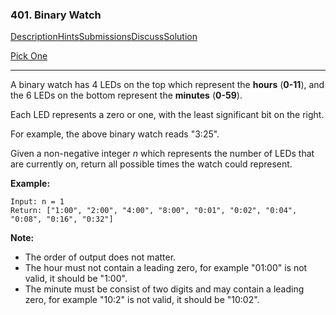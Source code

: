 ### 401. Binary Watch

[Description](https://leetcode.com/problems/binary-watch/description/)[Hints](https://leetcode.com/problems/binary-watch/hints/)[Submissions](https://leetcode.com/problems/binary-watch/submissions/)[Discuss](https://leetcode.com/problems/binary-watch/discuss/)[Solution](https://leetcode.com/problems/binary-watch/solution/)

[Pick One](https://leetcode.com/problems/random-one-question/)

------

A binary watch has 4 LEDs on the top which represent the **hours** (**0-11**), and the 6 LEDs on the bottom represent the **minutes** (**0-59**).

Each LED represents a zero or one, with the least significant bit on the right.

For example, the above binary watch reads "3:25".

Given a non-negative integer *n* which represents the number of LEDs that are currently on, return all possible times the watch could represent.

**Example:**

```
Input: n = 1
Return: ["1:00", "2:00", "4:00", "8:00", "0:01", "0:02", "0:04", "0:08", "0:16", "0:32"]
```

**Note:**

- The order of output does not matter.
- The hour must not contain a leading zero, for example "01:00" is not valid, it should be "1:00".
- The minute must be consist of two digits and may contain a leading zero, for example "10:2" is not valid, it should be "10:02".

 